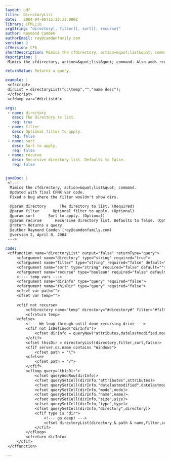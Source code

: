 ```yaml
---
layout: udf
title:  DirectoryList
date:   2004-04-08T15:23:33.000Z
library: CFMLLib
argString: "directory[, filter][, sort][, recurse]"
author: Raymond Camden
authorEmail: ray@camdenfamily.com
version: 2
cfVersion: CF6
shortDescription: Mimics the cfdirectory, action=&quot;list&quot; command.
description: |
 Mimics the cfdirectory, action=&quot;list&quot; command. Also adds recursive list.

returnValue: Returns a query.

example: |
 <cfscript>
 dirList = directoryList("c:\temp","","name desc");
 </cfscript>
 <cfdump var="#dirList#">

args:
 - name: directory
   desc: The directory to list.
   req: true
 - name: filter
   desc: Optional filter to apply.
   req: false
 - name: sort
   desc: Sort to apply.
   req: false
 - name: recurse
   desc: Recursive directory list. Defaults to false.
   req: false


javaDoc: |
 <!---
  Mimics the cfdirectory, action=&quot;list&quot; command.
  Updated with final CFMX var code.
  Fixed a bug where the filter wouldn't show dirs.
  
  @param directory      The directory to list. (Required)
  @param filter      Optional filter to apply. (Optional)
  @param sort      Sort to apply. (Optional)
  @param recurse      Recursive directory list. Defaults to false. (Optional)
  @return Returns a query. 
  @author Raymond Camden (ray@camdenfamily.com) 
  @version 2, April 8, 2004 
 --->

code: |
 <cffunction name="directoryList" output="false" returnType="query">
     <cfargument name="directory" type="string" required="true">
     <cfargument name="filter" type="string" required="false" default="">
     <cfargument name="sort" type="string" required="false" default="">
     <cfargument name="recurse" type="boolean" required="false" default="false">
     <!--- temp vars --->
     <cfargument name="dirInfo" type="query" required="false">
     <cfargument name="thisDir" type="query" required="false">
     <cfset var path="">
     <cfset var temp="">
     
     <cfif not recurse>
         <cfdirectory name="temp" directory="#directory#" filter="#filter#" sort="#sort#">
         <cfreturn temp>
     <cfelse>
         <!--- We loop through until done recursing drive --->
         <cfif not isDefined("dirInfo")>
             <cfset dirInfo = queryNew("attributes,datelastmodified,mode,name,size,type,directory")>
         </cfif>
         <cfset thisDir = directoryList(directory,filter,sort,false)>
         <cfif server.os.name contains "Windows">
             <cfset path = "\">
         <cfelse>
             <cfset path = "/">
         </cfif>
         <cfloop query="thisDir">
             <cfset queryAddRow(dirInfo)>
             <cfset querySetCell(dirInfo,"attributes",attributes)>
             <cfset querySetCell(dirInfo,"datelastmodified",datelastmodified)>
             <cfset querySetCell(dirInfo,"mode",mode)>
             <cfset querySetCell(dirInfo,"name",name)>
             <cfset querySetCell(dirInfo,"size",size)>
             <cfset querySetCell(dirInfo,"type",type)>
             <cfset querySetCell(dirInfo,"directory",directory)>
             <cfif type is "dir">
                 <!--- go deep! --->
                 <cfset directoryList(directory & path & name,filter,sort,true,dirInfo)>
             </cfif>
         </cfloop>
         <cfreturn dirInfo>
     </cfif>
 </cffunction>

---
```


